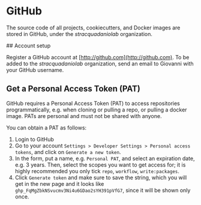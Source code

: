 # GitHub

The source code of all projects, cookiecutters, and Docker images are stored in
GitHub, under the _stracquadaniolab_ organization. 

## Account setup 

Register a GitHub account at [http://github.com](http://github.com). To be added
to the _stracquadaniolab_ organization, send an email to Giovanni with your
GitHub username. 

## Get a Personal Access Token (PAT)

GitHub requires a Personal Access Token (PAT) to access repositories
programmatically, e.g. when cloning or pulling a repo, or pulling a docker
image. PATs are personal and must not be shared with anyone.

You can obtain a PAT as follows: 

1. Login to GitHub
2. Go to your account `Settings > Developer Settings > Personal access tokens`,
   and click on `Generate a new token`.
3. In the form, put a name, e.g. `Personal PAT`, and select an expiration date,
   e.g. 3 years. Then, select the scopes you want to get access for; it is highly 
   recommended you only tick `repo`, `workflow`, `write:packages`.
4. Click `Generate token` and make sure to save the string, which  you will get
   in the new page and it looks like `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`,
   since it will be shown only once.
